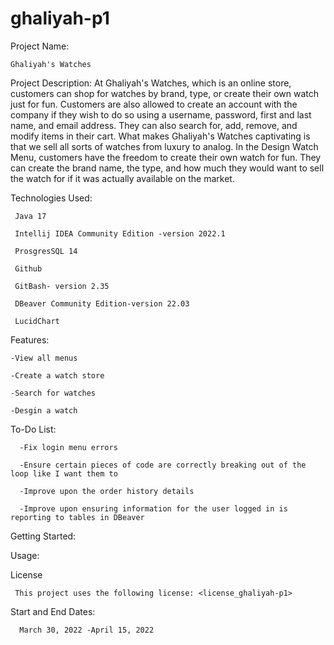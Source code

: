 # ghaliyah-p1

Project Name:

    Ghaliyah's Watches 
    
Project Description: 
    At Ghaliyah's Watches, which is an online store, customers can shop for watches by brand, type, or create their own watch just for fun. Customers are also allowed 
    to create an account with the company if they wish to do so using a username, password, first and last name, and email address. They can also search for, add, 
    remove, and modify items in their cart. What makes Ghaliyah's Watches captivating is that we sell all sorts of watches from luxury to analog. In the Design Watch 
    Menu, customers have the freedom to create their own watch for fun. They can create the brand name, the type, and how much they would want to sell the watch for if
    it was actually available on the market. 
    
Technologies Used:


     Java 17
  
     Intellij IDEA Community Edition -version 2022.1
  
     ProsgresSQL 14
  
     Github
  
     GitBash- version 2.35
  
     DBeaver Community Edition-version 22.03
  
     LucidChart
  
Features:

    -View all menus

    -Create a watch store

    -Search for watches

    -Desgin a watch

To-Do List:
        
      -Fix login menu errors
      
      -Ensure certain pieces of code are correctly breaking out of the loop like I want them to
      
      -Improve upon the order history details 
      
      -Improve upon ensuring information for the user logged in is reporting to tables in DBeaver
      
      
Getting Started:






Usage:






License

     This project uses the following license: <license_ghaliyah-p1>
     
Start and End Dates:

      March 30, 2022 -April 15, 2022
      
  
